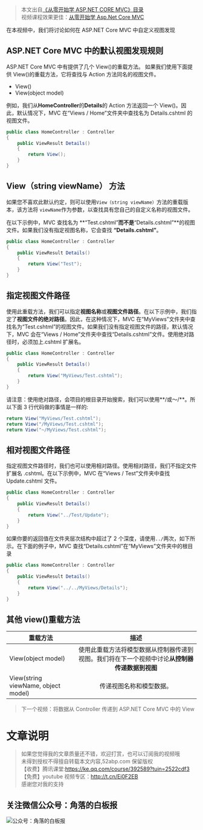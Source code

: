 > 本文出自[《从零开始学 ASP.NET CORE MVC》目录](https://www.52abp.com/wiki/mvc/0.1.4/1.Intro) </br>
> 视频课程效果更佳：[从零开始学 Asp.Net Core MVC](https://study.163.com/course/courseMain.htm?courseId=1209215803&share=2&shareId=400000000309007) </br>

在本视频中，我们将讨论如何在 ASP.NET Core MVC 中自定义视图发现

## ASP.NET Core MVC 中的默认视图发现规则

ASP.NET Core MVC 中有提供了几个 View()的重载方法。 如果我们使用下面提供 View()的重载方法，它将查找与 Action 方法同名的视图文件。

- View()
- View(object model)

例如，我们从**HomeController**的**Details**的 Action 方法返回一个 View()。因此，默认情况下，MVC 在“Views / Home”文件夹中查找名为 Details.cshtml 的视图文件。

```csharp
public class HomeController : Controller
{
    public ViewResult Details()
    {
        return View();
    }
}
```

## View（string viewName） 方法

如果您不喜欢此默认约定，则可以使用`View（string viewName）`方法的重载版本，该方法将 `viewName`作为参数，以查找具有您自己的自定义名称的视图文件。

在以下示例中，MVC 查找名为 **“Test.cshtml”**而不是**“Details.cshtml”**的视图文件。如果我们没有指定视图名称，它会查找 **“Details.cshtml”**。

```csharp
public class HomeController : Controller
{
    public ViewResult Details()
    {
        return View("Test");
    }
}
```

## 指定视图文件路径

使用此重载方法，我们可以指定**视图名称**或**视图文件路径**。在以下示例中，我们指定了**视图文件的绝对路径**。因此，在这种情况下，MVC 在“MyViews”文件夹中查找名为“Test.cshtml”的视图文件。如果我们没有指定视图文件的路径，默认情况下，MVC 会在“Views / Home”文件夹中查找“Details.cshtml”文件。使用绝对路径时，必须加上.cshtml 扩展名。

```csharp
public class HomeController : Controller
{
    public ViewResult Details()
    {
        return View("MyViews/Test.cshtml");
    }
}
```

请注意：使用绝对路径，会项目的根目录开始搜索，我们可以使用**/或〜/**。所以下面 3 行代码做的事情是一样的:

```csharp
return View("MyViews/Test.cshtml");
return View("/MyViews/Test.cshtml");
return View("~/MyViews/Test.cshtml");
```

## 相对视图文件路径

指定视图文件路径时，我们也可以使用相对路径。使用相对路径，我们不指定文件扩展名 .cshtml。在以下示例中，MVC 在“Views / Test”文件夹中查找 Update.cshtml 文件。

```csharp
public class HomeController : Controller
{
    public ViewResult Details()
    {
        return View("../Test/Update");
    }
}
```

如果你要的返回值在文件夹层次结构中超过了 2 个深度，请使用`../`两次，如下所示。在下面的例子中，MVC 查找“Details.cshtml”在“MyViews”文件夹中的根目录

```csharp
public class HomeController : Controller
{
    public ViewResult Details()
    {
        return View("../../MyViews/Details");
    }
}
```

## 其他 view()重载方法

| 重载方法                            |                                              描述                                              |
| ----------------------------------- | :--------------------------------------------------------------------------------------------: |
| View(object model)                  | 使用此重载方法将模型数据从控制器传递到视图。我们将在下一个视频中讨论**从控制器传递数据到视图** |
| View(string viewName, object model) |                                    传递视图名称和模型数据。                                    |

> 下一个视频：将数据从 Controller 传递到 ASP.NET Core MVC 中的 View

# 文章说明

> 如果您觉得我的文章质量还不错，欢迎打赏，也可以订阅我的视频哦 </br>
> 未得到授权不得擅自转载本文内容,52abp.com 保留版权 </br>
> 【收费】腾讯课堂:https://ke.qq.com/course/392589?tuin=2522cdf3 </br>
> 【免费】youtube 视频专区：http://t.cn/Ei0F2EB </br>
> 感谢您对我的支持

## 关注微信公众号：角落的白板报

![公众号：角落的白板报](https://upload-images.jianshu.io/upload_images/1979022-f19c505c18160c16.png)
